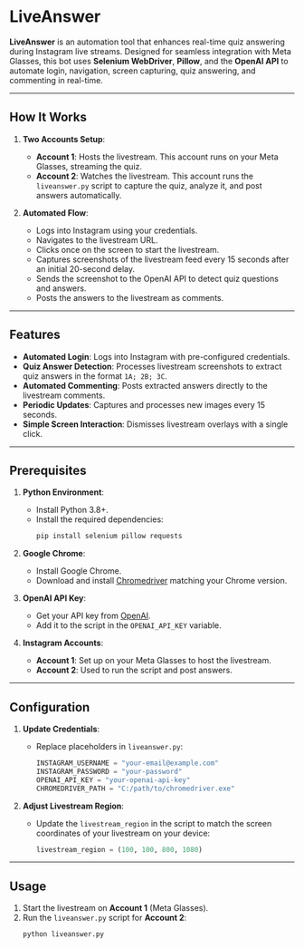 # LiveAnswer

**LiveAnswer** is an automation tool that enhances real-time quiz answering during Instagram live streams. Designed for seamless integration with Meta Glasses, this bot uses **Selenium WebDriver**, **Pillow**, and the **OpenAI API** to automate login, navigation, screen capturing, quiz answering, and commenting in real-time.

---

## **How It Works**

1. **Two Accounts Setup**:
   - **Account 1**: Hosts the livestream. This account runs on your Meta Glasses, streaming the quiz.
   - **Account 2**: Watches the livestream. This account runs the `liveanswer.py` script to capture the quiz, analyze it, and post answers automatically.

2. **Automated Flow**:
   - Logs into Instagram using your credentials.
   - Navigates to the livestream URL.
   - Clicks once on the screen to start the livestream.
   - Captures screenshots of the livestream feed every 15 seconds after an initial 20-second delay.
   - Sends the screenshot to the OpenAI API to detect quiz questions and answers.
   - Posts the answers to the livestream as comments.

---

## **Features**

- **Automated Login**: Logs into Instagram with pre-configured credentials.
- **Quiz Answer Detection**: Processes livestream screenshots to extract quiz answers in the format `1A; 2B; 3C`.
- **Automated Commenting**: Posts extracted answers directly to the livestream comments.
- **Periodic Updates**: Captures and processes new images every 15 seconds.
- **Simple Screen Interaction**: Dismisses livestream overlays with a single click.

---

## **Prerequisites**

1. **Python Environment**:
   - Install Python 3.8+.
   - Install the required dependencies:
     ```bash
     pip install selenium pillow requests
     ```

2. **Google Chrome**:
   - Install Google Chrome.
   - Download and install [Chromedriver](https://chromedriver.chromium.org/downloads) matching your Chrome version.

3. **OpenAI API Key**:
   - Get your API key from [OpenAI](https://platform.openai.com/signup/).
   - Add it to the script in the `OPENAI_API_KEY` variable.

4. **Instagram Accounts**:
   - **Account 1**: Set up on your Meta Glasses to host the livestream.
   - **Account 2**: Used to run the script and post answers.

---

## **Configuration**

1. **Update Credentials**:
   - Replace placeholders in `liveanswer.py`:
     ```python
     INSTAGRAM_USERNAME = "your-email@example.com"
     INSTAGRAM_PASSWORD = "your-password"
     OPENAI_API_KEY = "your-openai-api-key"
     CHROMEDRIVER_PATH = "C:/path/to/chromedriver.exe"
     ```

2. **Adjust Livestream Region**:
   - Update the `livestream_region` in the script to match the screen coordinates of your livestream on your device:
     ```python
     livestream_region = (100, 100, 800, 1080)
     ```

---

## **Usage**

1. Start the livestream on **Account 1** (Meta Glasses).
2. Run the `liveanswer.py` script for **Account 2**:
   ```bash
   python liveanswer.py
